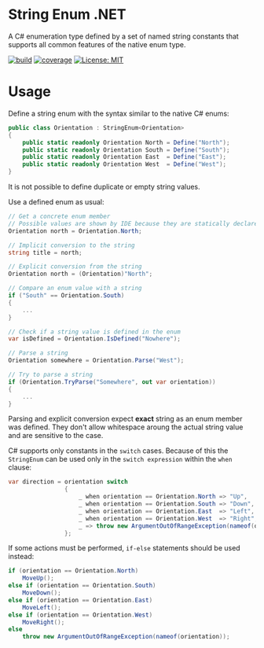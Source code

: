 # String Enum .NET
A C# enumeration type defined by a set of named string constants that supports all common features of the native enum type.

[![build](https://github.com/kyrylomyr/StringEnumNet/workflows/build/badge.svg?branch=master)](https://github.com/kyrylomyr/StringEnumNet/actions?query=workflow%3Abuild)
[![coverage](https://coveralls.io/repos/github/kyrylomyr/StringEnumNet/badge.svg?branch=master)](https://coveralls.io/github/kyrylomyr/StringEnumNet?branch=master)
[![License: MIT](https://img.shields.io/badge/license-MIT-blue.svg)](https://github.com/kyrylomyr/StringEnumNet/blob/master/LICENSE)

# Usage

Define a string enum with the syntax similar to the native C# enums:

```csharp
public class Orientation : StringEnum<Orientation>
{
    public static readonly Orientation North = Define("North");
    public static readonly Orientation South = Define("South");
    public static readonly Orientation East  = Define("East");
    public static readonly Orientation West  = Define("West");
}
```

It is not possible to define duplicate or empty string values.

Use a defined enum as usual:

```csharp
// Get a concrete enum member
// Possible values are shown by IDE because they are statically declared
Orientation north = Orientation.North;

// Implicit conversion to the string
string title = north;

// Explicit conversion from the string
Orientation north = (Orientation)"North";

// Compare an enum value with a string
if ("South" == Orientation.South)
{
    ...
}

// Check if a string value is defined in the enum
var isDefined = Orientation.IsDefined("Nowhere");

// Parse a string
Orientation somewhere = Orientation.Parse("West");

// Try to parse a string
if (Orientation.TryParse("Somewhere", out var orientation))
{
    ...
}
```

Parsing and explicit conversion expect **exact** string as an enum member was defined. They don't allow whitespace aroung the actual string value and are sensitive to the case.

C# supports only constants in the `switch` cases. Because of this the `StringEnum` can be used only in the `switch expression` within the `when` clause:

```csharp
var direction = orientation switch
                {
                    _ when orientation == Orientation.North => "Up",
                    _ when orientation == Orientation.South => "Down",
                    _ when orientation == Orientation.East  => "Left",
                    _ when orientation == Orientation.West  => "Right",
                    _ => throw new ArgumentOutOfRangeException(nameof(orientation))
                };
```

If some actions must be performed, `if-else` statements should be used instead:

```csharp
if (orientation == Orientation.North)
    MoveUp();
else if (orientation == Orientation.South)
    MoveDown();
else if (orientation == Orientation.East)
    MoveLeft();
else if (orientation == Orientation.West)
    MoveRight();
else
    throw new ArgumentOutOfRangeException(nameof(orientation));
```